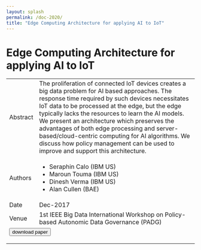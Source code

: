 ```yaml
---
layout: splash
permalink: /doc-2020/
title: "Edge Computing Architecture for applying AI to IoT"
---
```


# Edge Computing Architecture for applying AI to IoT

<table>
    <tbody>
    <tr>
        <td>Abstract</td>
        <td>The proliferation of connected IoT devices creates a big data problem for AI based approaches. The response time required by such devices necessitates IoT data to be processed at the edge, but the edge typically lacks the resources to learn the AI models. We present an architecture which preserves the advantages of both edge processing and server-based/cloud-centric computing for AI algorithms. We discuss how policy management can be used to improve and support this architecture.</td>
    </tr>
    <tr>
        <td>Authors</td>
        <td>
            <ul>
                <li>Seraphin Calo (IBM US)</li>
                <li>Maroun Touma (IBM US)</li>
                <li>Dinesh Verma (IBM US)</li>
                <li>Alan Cullen (BAE)</li>
            </ul>
        </td>
    </tr>
    <tr>
        <td>Date</td>
        <td>Dec-2017</td>
    </tr>
    <tr>
        <td>Venue</td>
        <td>1st IEEE Big Data International Workshop on Policy-based Autonomic Data Governance (PADG)</td>
    </tr>
        <tr>
            <td colspan="2">
                <form method="get" action="https://ibm.box.com/v/doc-2020-paper">
                    <button type="submit">download paper</button>
                </form>
            </td>
        </tr>
    </tbody>
</table>
